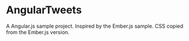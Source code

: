 AngularTweets
=============

A Angular.js sample project. Inspired by the Ember.js sample. CSS copied from the Ember.js version. 